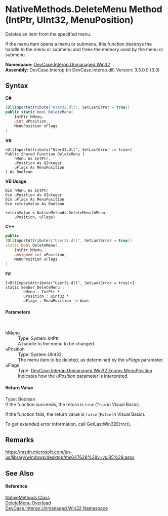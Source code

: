 # NativeMethods.DeleteMenu Method (IntPtr, UInt32, MenuPosition)
 

Deletes an item from the specified menu. 

 If the menu item opens a menu or submenu, this function destroys the handle to the menu or submenu and frees the memory used by the menu or submenu.

**Namespace:**&nbsp;<a href="N_DevCase_Interop_Unmanaged_Win32">DevCase.Interop.Unmanaged.Win32</a><br />**Assembly:**&nbsp;DevCase.Interop (in DevCase.Interop.dll) Version: 3.3.0.0 (3.3)

## Syntax

**C#**<br />
``` C#
[DllImportAttribute("User32.dll", SetLastError = true)]
public static bool DeleteMenu(
	IntPtr hMenu,
	uint uPosition,
	MenuPosition uFlags
)
```

**VB**<br />
``` VB
<DllImportAttribute("User32.dll", SetLastError := true>]
Public Shared Function DeleteMenu ( 
	hMenu As IntPtr,
	uPosition As UInteger,
	uFlags As MenuPosition
) As Boolean
```

**VB Usage**<br />
``` VB Usage
Dim hMenu As IntPtr
Dim uPosition As UInteger
Dim uFlags As MenuPosition
Dim returnValue As Boolean

returnValue = NativeMethods.DeleteMenu(hMenu, 
	uPosition, uFlags)
```

**C++**<br />
``` C++
public:
[DllImportAttribute(L"User32.dll", SetLastError = true)]
static bool DeleteMenu(
	IntPtr hMenu, 
	unsigned int uPosition, 
	MenuPosition uFlags
)
```

**F#**<br />
``` F#
[<DllImportAttribute("User32.dll", SetLastError = true)>]
static member DeleteMenu : 
        hMenu : IntPtr * 
        uPosition : uint32 * 
        uFlags : MenuPosition -> bool 

```


#### Parameters
&nbsp;<dl><dt>hMenu</dt><dd>Type: System.IntPtr<br />A handle to the menu to be changed.</dd><dt>uPosition</dt><dd>Type: System.UInt32<br />The menu item to be deleted, as determined by the *uFlags* parameter.</dd><dt>uFlags</dt><dd>Type: <a href="T_DevCase_Interop_Unmanaged_Win32_Enums_MenuPosition">DevCase.Interop.Unmanaged.Win32.Enums.MenuPosition</a><br />Indicates how the *uPosition* parameter is interpreted.</dd></dl>

#### Return Value
Type: Boolean<br />If the function succeeds, the return is `true` (`True` in Visual Basic). 

 If the function fails, the return value is `false` (`False` in Visual Basic). 

 To get extended error information, call GetLastWin32Error().

## Remarks
<a href="https://msdn.microsoft.com/en-us/library/windows/desktop/ms647629%28v=vs.85%29.aspx" target="_blank">https://msdn.microsoft.com/en-us/library/windows/desktop/ms647629%28v=vs.85%29.aspx</a>

## See Also


#### Reference
<a href="T_DevCase_Interop_Unmanaged_Win32_NativeMethods">NativeMethods Class</a><br /><a href="Overload_DevCase_Interop_Unmanaged_Win32_NativeMethods_DeleteMenu">DeleteMenu Overload</a><br /><a href="N_DevCase_Interop_Unmanaged_Win32">DevCase.Interop.Unmanaged.Win32 Namespace</a><br />